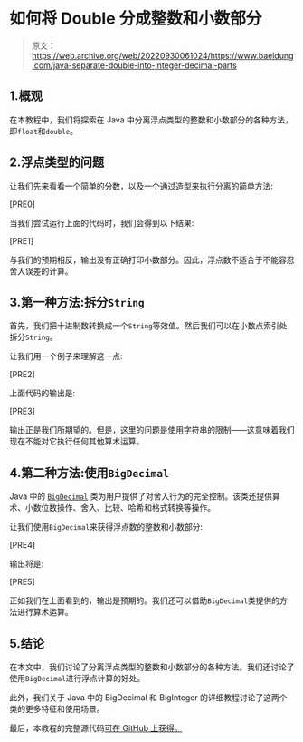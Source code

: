 # 如何将 Double 分成整数和小数部分

> 原文：<https://web.archive.org/web/20220930061024/https://www.baeldung.com/java-separate-double-into-integer-decimal-parts>

## 1.概观

在本教程中，我们将探索在 Java 中分离浮点类型的整数和小数部分的各种方法，即`float`和`double`。

## 2.浮点类型的问题

让我们先来看看一个简单的分数，以及一个通过造型来执行分离的简单方法:

[PRE0]

当我们尝试运行上面的代码时，我们会得到以下结果:

[PRE1]

与我们的预期相反，输出没有正确打印小数部分。因此，浮点数不适合于不能容忍舍入误差的计算。

## 3.第一种方法:拆分`String`

首先，我们把十进制数转换成一个`String`等效值。然后我们可以在小数点索引处拆分`String`。

让我们用一个例子来理解这一点:

[PRE2]

上面代码的输出是:

[PRE3]

输出正是我们所期望的。但是，这里的问题是使用字符串的限制——这意味着我们现在不能对它执行任何其他算术运算。

## 4.第二种方法:使用`BigDecimal`

Java 中的 [`BigDecimal`](https://web.archive.org/web/20220626083717/https://docs.oracle.com/en/java/javase/11/docs/api/java.base/java/math/BigDecimal.html) 类为用户提供了对舍入行为的完全控制。该类还提供算术、小数位数操作、舍入、比较、哈希和格式转换等操作。

让我们使用`BigDecimal`来获得浮点数的整数和小数部分:

[PRE4]

输出将是:

[PRE5]

正如我们在上面看到的，输出是预期的。我们还可以借助`BigDecimal`类提供的方法进行算术运算。

## 5.结论

在本文中，我们讨论了分离浮点类型的整数和小数部分的各种方法。我们还讨论了使用`BigDecimal`进行浮点计算的好处。

此外，我们关于 Java 中的 BigDecimal 和 BigInteger 的详细教程讨论了这两个类的更多特征和使用场景。

最后，本教程的完整源代码[可在 GitHub 上获得。](https://web.archive.org/web/20220626083717/https://github.com/eugenp/tutorials/tree/master/core-java-modules/core-java-lang-math)